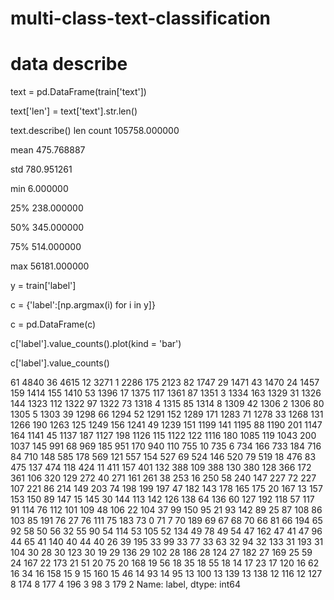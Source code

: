 # multi-class-text-classification

# data describe

text = pd.DataFrame(train['text'])

text['len'] = text['text'].str.len()

text.describe()
                 len
count  105758.000000

mean      475.768887

std       780.951261

min         6.000000

25%       238.000000

50%       345.000000

75%       514.000000

max     56181.000000


y = train['label']

c = {'label':[np.argmax(i) for i in y]}

c = pd.DataFrame(c)

c['label'].value_counts().plot(kind = 'bar')

c['label'].value_counts()

61     4840
36     4615
12     3271
1      2286
175    2123
82     1747
29     1471
43     1470
24     1457
159    1414
155    1410
53     1396
17     1375
117    1361
87     1351
3      1334
163    1329
31     1326
144    1323
112    1322
97     1322
73     1318
4      1315
85     1314
8      1309
42     1306
2      1306
80     1305
5      1303
39     1298
66     1294
52     1291
152    1289
171    1283
71     1278
33     1268
131    1266
190    1263
125    1249
156    1241
49     1239
151    1199
141    1195
88     1190
201    1147
164    1141
45     1137
187    1127
198    1126
115    1122
122    1116
180    1085
119    1043
200    1037
145     991
68      969
185     951
170     940
110     755
10      735
6       734
166     733
184     716
84      710
148     585
178     569
121     557
154     527
69      524
146     520
79      519
18      476
83      475
137     474
118     424
11      411
157     401
132     388
109     388
130     380
128     366
172     361
106     320
129     272
40      271
161     261
38      253
16      250
58      240
147     227
72      227
107     221
86      214
149     203
74      198
199     197
47      182
143     178
165     175
20      167
13      157
153     150
89      147
15      145
30      144
113     142
126     138
64      136
60      127
192     118
57      117
91      114
76      112
101     109
48      106
22      104
37       99
150      95
21       93
142      89
25       87
108      86
103      85
191      76
27       76
111      75
183      73
0        71
7        70
189      69
67       68
70       66
81       66
194      65
92       58
50       56
32       55
90       54
114      53
105      52
134      49
78       49
54       47
162      47
41       47
96       44
65       41
140      40
44       40
26       39
195      33
99       33
77       33
63       32
94       32
133      31
193      31
104      30
28       30
123      30
19       29
136      29
102      28
186      28
124      27
182      27
169      25
59       24
167      22
173      21
51       20
75       20
168      19
56       18
35       18
55       18
14       17
23       17
120      16
62       16
34       16
158      15
9        15
160      15
46       14
93       14
95       13
100      13
139      13
138      12
116      12
127       8
174       8
177       4
196       3
98        3
179       2
Name: label, dtype: int64

